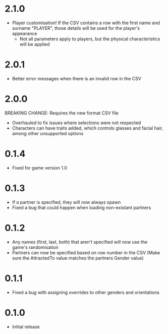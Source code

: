 # 2.1.0

* Player customisation! If the CSV contains a row with the first name and surname "PLAYER", those details will be used for the player's appearance
  * Not all parameters apply to players, but the physical characteristics will be applied

# 2.0.1

* Better error messages when there is an invalid row in the CSV 

# 2.0.0

BREAKING CHANGE: Requires the new format CSV file
* Overhauled to fix issues where selections were not respected
* Characters can have traits added, which controls glasses and facial hair, among other unsupported options

# 0.1.4

* Fixed for game version 1.0

# 0.1.3

* If a partner is specified, they will now always spawn
* Fixed a bug that could happen when loading non-existant partners

# 0.1.2

* Any names (first, last, both) that aren't specified will now use the game's randomisation
* Partners can now be specified based on row number in the CSV (Make sure the AttractedTo value matches the partners Gender value)

# 0.1.1

* Fixed a bug with assigning overrides to other genders and orientations

# 0.1.0
 
* Initial release